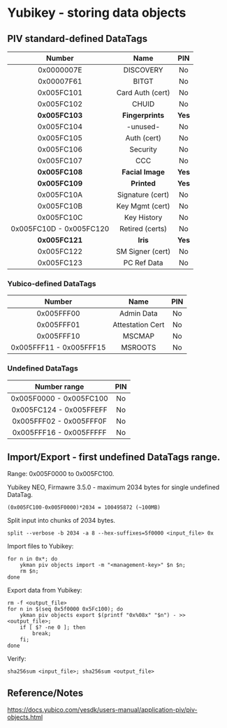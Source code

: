 # Yubikey - storing data objects

## PIV standard-defined DataTags

| Number                  | Name             | PIN     |
| :---------------------: | :--------------: | :-----: |
| 0x0000007E              | DISCOVERY        | No      |
| 0x00007F61              | BITGT            | No      |
| 0x005FC101              | Card Auth (cert) | No      |
| 0x005FC102              | CHUID            | No      |
| **0x005FC103**          | **Fingerprints** | **Yes** |
| 0x005FC104              | -unused-         | No      |
| 0x005FC105              | Auth (cert)      | No      |
| 0x005FC106              | Security         | No      |
| 0x005FC107              | CCC              | No      |
| **0x005FC108**          | **Facial Image** | **Yes** |
| **0x005FC109**          | **Printed**      | **Yes** |
| 0x005FC10A              | Signature (cert) | No      |
| 0x005FC10B              | Key Mgmt (cert)  | No      |
| 0x005FC10C              | Key History      | No      |
| 0x005FC10D - 0x005FC120 | Retired (certs)  | No      |
| **0x005FC121**          | **Iris**         | **Yes** |
| 0x005FC122              | SM Signer (cert) | No      |
| 0x005FC123              | PC Ref Data      | No      |

### Yubico-defined DataTags

| Number                  | Name             | PIN  |
| :---------------------: | :--------------: | :--: |
| 0x005FFF00              | Admin Data       | No   |
| 0x005FFF01              | Attestation Cert | No   |
| 0x005FFF10              | MSCMAP           | No   |
| 0x005FFF11 - 0x005FFF15 | MSROOTS          | No   |

### Undefined DataTags

| Number range            | PIN  |
| :---------------------: | :--: |
| 0x005F0000 - 0x005FC100 | No   |
| 0x005FC124 - 0x005FFEFF | No   |
| 0x005FFF02 - 0x005FFF0F | No   |
| 0x005FFF16 - 0x005FFFFF | No   |

## Import/Export - first undefined DataTags range.

Range: 0x005F0000 to 0x005FC100.

Yubikey NEO, Firmawre 3.5.0 - maximum 2034 bytes for single undefined DataTag.

    (0x005FC100-0x005F0000)*2034 = 100495872 (~100MB)

Split input into chunks of 2034 bytes.

    split --verbose -b 2034 -a 8 --hex-suffixes=5f0000 <input_file> 0x

Import files to Yubikey:

    for n in 0x*; do
        ykman piv objects import -m "<management-key>" $n $n;
        rm $n;
    done

Export data from Yubikey:

    rm -f <output_file>
    for n in $(seq 0x5f0000 0x5Fc100); do
        ykman piv objects export $(printf "0x%08x" "$n") - >> <output_file>;
        if [ $? -ne 0 ]; then
            break;
        fi;
    done

Verify:

    sha256sum <input_file>; sha256sum <output_file>

## Reference/Notes

https://docs.yubico.com/yesdk/users-manual/application-piv/piv-objects.html

